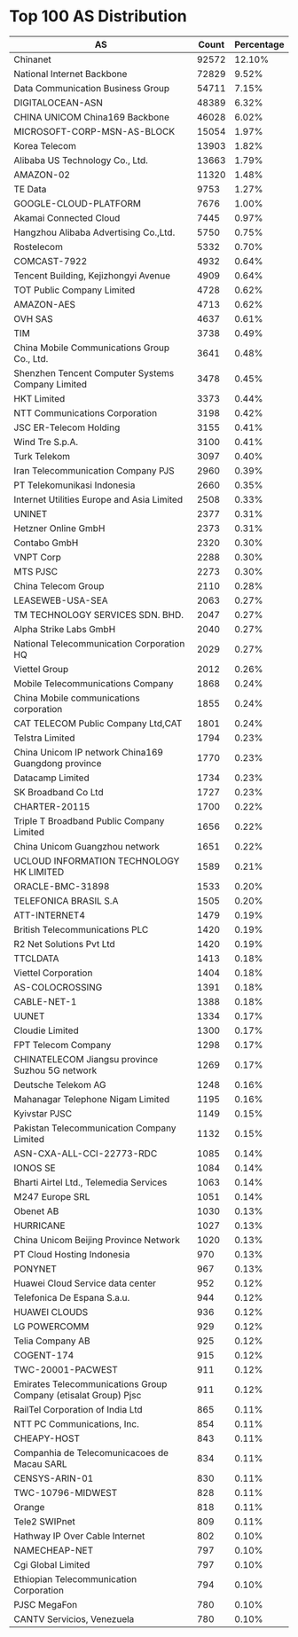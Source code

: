# Top 100 AS Distribution
| AS | Count | Percentage |
|----|----|----|
| Chinanet | 92572 | 12.10% |
| National Internet Backbone | 72829 | 9.52% |
| Data Communication Business Group | 54711 | 7.15% |
| DIGITALOCEAN-ASN | 48389 | 6.32% |
| CHINA UNICOM China169 Backbone | 46028 | 6.02% |
| MICROSOFT-CORP-MSN-AS-BLOCK | 15054 | 1.97% |
| Korea Telecom | 13903 | 1.82% |
| Alibaba US Technology Co., Ltd. | 13663 | 1.79% |
| AMAZON-02 | 11320 | 1.48% |
| TE Data | 9753 | 1.27% |
| GOOGLE-CLOUD-PLATFORM | 7676 | 1.00% |
| Akamai Connected Cloud | 7445 | 0.97% |
| Hangzhou Alibaba Advertising Co.,Ltd. | 5750 | 0.75% |
| Rostelecom | 5332 | 0.70% |
| COMCAST-7922 | 4932 | 0.64% |
| Tencent Building, Kejizhongyi Avenue | 4909 | 0.64% |
| TOT Public Company Limited | 4728 | 0.62% |
| AMAZON-AES | 4713 | 0.62% |
| OVH SAS | 4637 | 0.61% |
| TIM | 3738 | 0.49% |
| China Mobile Communications Group Co., Ltd. | 3641 | 0.48% |
| Shenzhen Tencent Computer Systems Company Limited | 3478 | 0.45% |
| HKT Limited | 3373 | 0.44% |
| NTT Communications Corporation | 3198 | 0.42% |
| JSC ER-Telecom Holding | 3155 | 0.41% |
| Wind Tre S.p.A. | 3100 | 0.41% |
| Turk Telekom | 3097 | 0.40% |
| Iran Telecommunication Company PJS | 2960 | 0.39% |
| PT Telekomunikasi Indonesia | 2660 | 0.35% |
| Internet Utilities Europe and Asia Limited | 2508 | 0.33% |
| UNINET | 2377 | 0.31% |
| Hetzner Online GmbH | 2373 | 0.31% |
| Contabo GmbH | 2320 | 0.30% |
| VNPT Corp | 2288 | 0.30% |
| MTS PJSC | 2273 | 0.30% |
| China Telecom Group | 2110 | 0.28% |
| LEASEWEB-USA-SEA | 2063 | 0.27% |
| TM TECHNOLOGY SERVICES SDN. BHD. | 2047 | 0.27% |
| Alpha Strike Labs GmbH | 2040 | 0.27% |
| National Telecommunication Corporation HQ | 2029 | 0.27% |
| Viettel Group | 2012 | 0.26% |
| Mobile Telecommunications Company | 1868 | 0.24% |
| China Mobile communications corporation | 1855 | 0.24% |
| CAT TELECOM Public Company Ltd,CAT | 1801 | 0.24% |
| Telstra Limited | 1794 | 0.23% |
| China Unicom IP network China169 Guangdong province | 1770 | 0.23% |
| Datacamp Limited | 1734 | 0.23% |
| SK Broadband Co Ltd | 1727 | 0.23% |
| CHARTER-20115 | 1700 | 0.22% |
| Triple T Broadband Public Company Limited | 1656 | 0.22% |
| China Unicom Guangzhou network | 1651 | 0.22% |
| UCLOUD INFORMATION TECHNOLOGY HK LIMITED | 1589 | 0.21% |
| ORACLE-BMC-31898 | 1533 | 0.20% |
| TELEFONICA BRASIL S.A | 1505 | 0.20% |
| ATT-INTERNET4 | 1479 | 0.19% |
| British Telecommunications PLC | 1420 | 0.19% |
| R2 Net Solutions Pvt Ltd | 1420 | 0.19% |
| TTCLDATA | 1413 | 0.18% |
| Viettel Corporation | 1404 | 0.18% |
| AS-COLOCROSSING | 1391 | 0.18% |
| CABLE-NET-1 | 1388 | 0.18% |
| UUNET | 1334 | 0.17% |
| Cloudie Limited | 1300 | 0.17% |
| FPT Telecom Company | 1298 | 0.17% |
| CHINATELECOM Jiangsu province Suzhou 5G network | 1269 | 0.17% |
| Deutsche Telekom AG | 1248 | 0.16% |
| Mahanagar Telephone Nigam Limited | 1195 | 0.16% |
| Kyivstar PJSC | 1149 | 0.15% |
| Pakistan Telecommunication Company Limited | 1132 | 0.15% |
| ASN-CXA-ALL-CCI-22773-RDC | 1085 | 0.14% |
| IONOS SE | 1084 | 0.14% |
| Bharti Airtel Ltd., Telemedia Services | 1063 | 0.14% |
| M247 Europe SRL | 1051 | 0.14% |
| Obenet AB | 1030 | 0.13% |
| HURRICANE | 1027 | 0.13% |
| China Unicom Beijing Province Network | 1020 | 0.13% |
| PT Cloud Hosting Indonesia | 970 | 0.13% |
| PONYNET | 967 | 0.13% |
| Huawei Cloud Service data center | 952 | 0.12% |
| Telefonica De Espana S.a.u. | 944 | 0.12% |
| HUAWEI CLOUDS | 936 | 0.12% |
| LG POWERCOMM | 929 | 0.12% |
| Telia Company AB | 925 | 0.12% |
| COGENT-174 | 915 | 0.12% |
| TWC-20001-PACWEST | 911 | 0.12% |
| Emirates Telecommunications Group Company (etisalat Group) Pjsc | 911 | 0.12% |
| RailTel Corporation of India Ltd | 865 | 0.11% |
| NTT PC Communications, Inc. | 854 | 0.11% |
| CHEAPY-HOST | 843 | 0.11% |
| Companhia de Telecomunicacoes de Macau SARL | 834 | 0.11% |
| CENSYS-ARIN-01 | 830 | 0.11% |
| TWC-10796-MIDWEST | 828 | 0.11% |
| Orange | 818 | 0.11% |
| Tele2 SWIPnet | 809 | 0.11% |
| Hathway IP Over Cable Internet | 802 | 0.10% |
| NAMECHEAP-NET | 797 | 0.10% |
| Cgi Global Limited | 797 | 0.10% |
| Ethiopian Telecommunication Corporation | 794 | 0.10% |
| PJSC MegaFon | 780 | 0.10% |
| CANTV Servicios, Venezuela | 780 | 0.10% |
